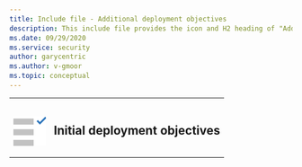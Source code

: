 ```yaml
---
title: Include file - Additional deployment objectives
description: This include file provides the icon and H2 heading of "Additional deployment objectives"
ms.date: 09/29/2020
ms.service: security
author: garycentric
ms.author: v-gmoor
ms.topic: conceptual
---
```


<table border="0">
   <tr>
      <td>
	     <br/>
         <p><img src="../media/icon-initial-deployment.png" alt="Checklist icon with one checkmark."></p>
      </td>
      <td>
         <h2>Initial deployment objectives</h2>
      </td>
   </tr>
</table>